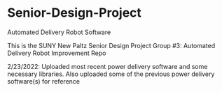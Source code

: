 # Senior-Design-Project
Automated Delivery Robot Software

This is the SUNY New Paltz Senior Design Project Group #3: Automated Delivery Robot Improvement Repo

2/23/2022: Uploaded most recent power delivery software and some necessary libraries. 
Also uploaded some of the previous power delivery software(s) for reference
